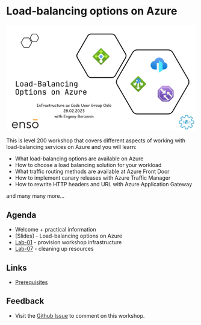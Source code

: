# Load-balancing options on Azure

![logo](images/logo.jpg)

This is level 200 workshop that covers different aspects of working with load-balancing services on Azure and you will learn:

* What load-balancing options are available on Azure
* How to choose a load balancing solution for your workload
* What traffic routing methods are available at Azure Front Door
* How to implement canary releases with Azure Traffic Manager
* How to rewrite HTTP headers and URL with Azure Application Gateway

and many many more...

## Agenda
 
* Welcome + practical information
* [Slides] - Load-balancing options on Azure
* [Lab-01](labs/lab-01/readme.md) - provision workshop infrastructure
* [Lab-07](labs/lab-07/readme.md) - cleaning up resources
  
## Links

* [Prerequisites](prerequisites.md)


## Feedback

* Visit the [Github Issue](https://github.com/evgenyb/iac-workshops/issues/4) to comment on this workshop. 
